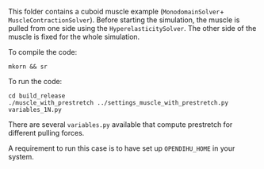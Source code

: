 This folder contains a cuboid muscle example (`MonodomainSolver`+ `MuscleContractionSolver`). Before starting the simulation, the muscle is pulled from one side using the `HyperelasticitySolver`. The other side of the muscle is fixed for the whole simulation.

To compile the code:

```
mkorn && sr
```

To run the code: 
```
cd build_release
./muscle_with_prestretch ../settings_muscle_with_prestretch.py variables_1N.py
```

There are several `variables.py` available that compute prestretch for different pulling forces. 

A requirement to run this case is to have set up `OPENDIHU_HOME` in your system. 